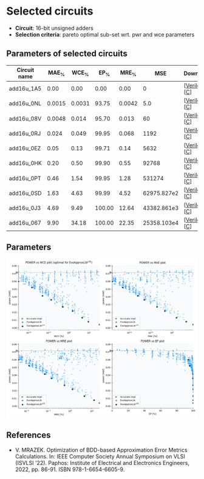 
Selected circuits
===================
 - **Circuit**: 16-bit unsigned adders
 - **Selection criteria**: pareto optimal sub-set wrt. pwr and wce parameters

Parameters of selected circuits
----------------------------

| Circuit name | MAE<sub>%</sub> | WCE<sub>%</sub> | EP<sub>%</sub> | MRE<sub>%</sub> | MSE | Download |
| --- |  --- | --- | --- | --- | --- | --- | 
| add16u_1A5 | 0.00 | 0.00 | 0.00 | 0.00 | 0 |  [[Verilog](add16u_1A5.v)]  [[C](add16u_1A5.c)] |
| add16u_0NL | 0.0015 | 0.0031 | 93.75 | 0.0042 | 5.0 |  [[Verilog](add16u_0NL.v)]  [[C](add16u_0NL.c)] |
| add16u_08V | 0.0048 | 0.014 | 95.70 | 0.013 | 60 |  [[Verilog](add16u_08V.v)]  [[C](add16u_08V.c)] |
| add16u_0RJ | 0.024 | 0.049 | 99.95 | 0.068 | 1192 |  [[Verilog](add16u_0RJ.v)]  [[C](add16u_0RJ.c)] |
| add16u_0EZ | 0.05 | 0.13 | 99.71 | 0.14 | 5632 |  [[Verilog](add16u_0EZ.v)]  [[C](add16u_0EZ.c)] |
| add16u_0HK | 0.20 | 0.50 | 99.90 | 0.55 | 92768 |  [[Verilog](add16u_0HK.v)]  [[C](add16u_0HK.c)] |
| add16u_0PT | 0.46 | 1.54 | 99.95 | 1.28 | 531274 |  [[Verilog](add16u_0PT.v)]  [[C](add16u_0PT.c)] |
| add16u_0SD | 1.63 | 4.63 | 99.99 | 4.52 | 62975.827e2 |  [[Verilog](add16u_0SD.v)]  [[C](add16u_0SD.c)] |
| add16u_0J3 | 4.69 | 9.49 | 100.00 | 12.64 | 43382.861e3 |  [[Verilog](add16u_0J3.v)]  [[C](add16u_0J3.c)] |
| add16u_067 | 9.90 | 34.18 | 100.00 | 22.35 | 25358.103e4 |  [[Verilog](add16u_067.v)]  [[C](add16u_067.c)] |
    
Parameters
--------------
![Parameters figure](fig.png)

References
--------------
   - V. MRAZEK. Optimization of BDD-based Approximation Error Metrics Calculations. In: IEEE Computer Society Annual Symposium on VLSI (ISVLSI '22). Paphos: Institute of Electrical and Electronics Engineers, 2022, pp. 86-91. ISBN 978-1-6654-6605-9.

             